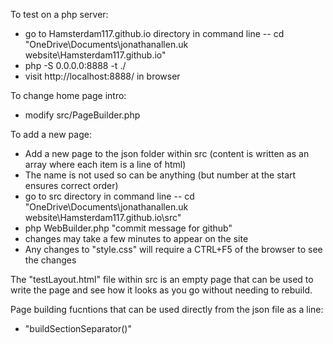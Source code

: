 To test on a php server:
- go to Hamsterdam117.github.io directory in command line
-- cd "OneDrive\Documents\jonathanallen.uk website\Hamsterdam117.github.io"
- php  -S 0.0.0.0:8888 -t ./
- visit http://localhost:8888/ in browser

To change home page intro:
- modify src/PageBuilder.php

To add a new page:
- Add a new page to the json folder within src (content is written as an array where each item is a line of html)
- The name is not used so can be anything (but number at the start ensures correct order)
- go to src directory in command line
-- cd "OneDrive\Documents\jonathanallen.uk website\Hamsterdam117.github.io\src"
- php WebBuilder.php "commit message for github"
- changes may take a few minutes to appear on the site
- Any changes to "style.css" will require a CTRL+F5 of the browser to see the changes

The "testLayout.html" file within src is an empty page that can be used to write the page and
see how it looks as you go without needing to rebuild.

Page building fucntions that can be used directly from the json file as a line:
- "buildSectionSeparator()"
